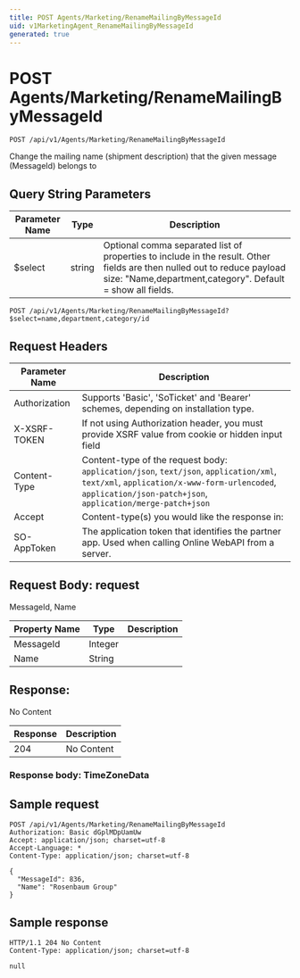 ```yaml
---
title: POST Agents/Marketing/RenameMailingByMessageId
uid: v1MarketingAgent_RenameMailingByMessageId
generated: true
---
```


# POST Agents/Marketing/RenameMailingByMessageId

```http
POST /api/v1/Agents/Marketing/RenameMailingByMessageId
```

Change the mailing name (shipment description) that the given message (MessageId) belongs to







## Query String Parameters

| Parameter Name | Type |  Description |
|----------------|------|--------------|
| $select | string |  Optional comma separated list of properties to include in the result. Other fields are then nulled out to reduce payload size: "Name,department,category". Default = show all fields. |

```http
POST /api/v1/Agents/Marketing/RenameMailingByMessageId?$select=name,department,category/id
```


## Request Headers

| Parameter Name | Description |
|----------------|-------------|
| Authorization  | Supports 'Basic', 'SoTicket' and 'Bearer' schemes, depending on installation type. |
| X-XSRF-TOKEN   | If not using Authorization header, you must provide XSRF value from cookie or hidden input field |
| Content-Type | Content-type of the request body: `application/json`, `text/json`, `application/xml`, `text/xml`, `application/x-www-form-urlencoded`, `application/json-patch+json`, `application/merge-patch+json` |
| Accept         | Content-type(s) you would like the response in:  |
| SO-AppToken | The application token that identifies the partner app. Used when calling Online WebAPI from a server. |

## Request Body: request 

MessageId, Name 

| Property Name | Type |  Description |
|----------------|------|--------------|
| MessageId | Integer |  |
| Name | String |  |

## Response:

No Content

| Response | Description |
|----------------|-------------|
| 204 | No Content |

### Response body: TimeZoneData


## Sample request

```http!
POST /api/v1/Agents/Marketing/RenameMailingByMessageId
Authorization: Basic dGplMDpUamUw
Accept: application/json; charset=utf-8
Accept-Language: *
Content-Type: application/json; charset=utf-8

{
  "MessageId": 836,
  "Name": "Rosenbaum Group"
}
```

## Sample response

```http_
HTTP/1.1 204 No Content
Content-Type: application/json; charset=utf-8

null
```
